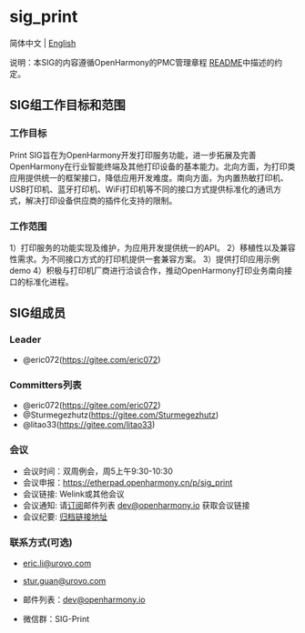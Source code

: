 # sig_print
简体中文 | [English](./sig_print.md)

说明：本SIG的内容遵循OpenHarmony的PMC管理章程 [README](../..zh/pmc.md)中描述的约定。

## SIG组工作目标和范围

### 工作目标
Print SIG旨在为OpenHarmony开发打印服务功能，进一步拓展及完善OpenHarmony在行业智能终端及其他打印设备的基本能力。北向方面，为打印类应用提供统一的框架接口，降低应用开发难度。南向方面，为内置热敏打印机、USB打印机、蓝牙打印机、WiFi打印机等不同的接口方式提供标准化的通讯方式，解决打印设备供应商的插件化支持的限制。

### 工作范围
1）打印服务的功能实现及维护，为应用开发提供统一的API。
2）移植性以及兼容性需求。为不同接口方式的打印机提供一套兼容方案。
3）提供打印应用示例demo
4）积极与打印机厂商进行洽谈合作，推动OpenHarmony打印业务南向接口的标准化进程。

## SIG组成员

### Leader
- @eric072(https://gitee.com/eric072)

### Committers列表
- @eric072(https://gitee.com/eric072)
- @Sturmegezhutz(https://gitee.com/Sturmegezhutz)
- @litao33(https://gitee.com/litao33)

### 会议
 - 会议时间：双周例会，周5上午9:30-10:30
 - 会议申报：https://etherpad.openharmony.cn/p/sig_print
 - 会议链接: Welink或其他会议
 - 会议通知: 请[订阅](https://lists.openatom.io/hyperkitty/list/dev@openharmony.io/)邮件列表 dev@openharmony.io 获取会议链接
 - 会议纪要: [归档链接地址](https://gitee.com/openharmony-sig/sig-content/tree/master/print/meetings)

### 联系方式(可选)
 - eric.li@urovo.com
 - stur.guan@urovo.com


- 邮件列表：dev@openharmony.io
- 微信群：SIG-Print
